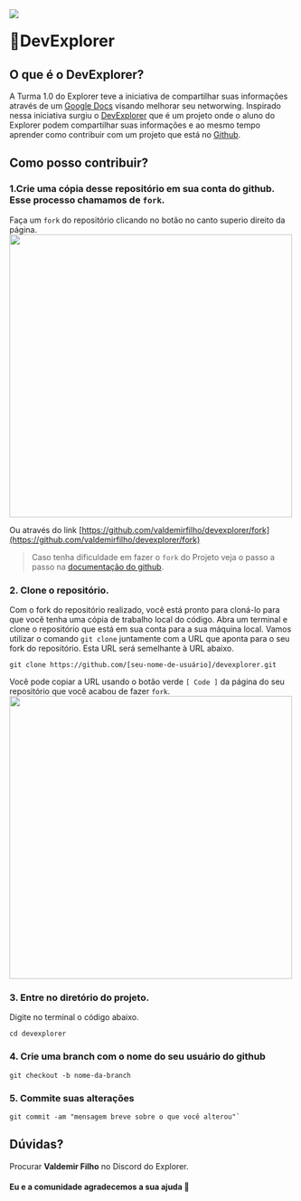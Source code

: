 <!-- ![banner](https://github.githubassets.com/images/modules/memexes/projects-beta-banner-dark.png) -->
<img src="https://github.githubassets.com/images/modules/memexes/projects-beta-banner-dark.png" style="position: absolute;">

# 🚀DevExplorer

## O que é o DevExplorer?
A Turma 1.0 do Explorer teve a iniciativa de compartilhar suas informações através de um [Google Docs](https://docs.google.com/spreadsheets/d/1SsZ9JL6ADQQ2vDfT-bXqo21PH87N_HjzKIoEeaZL-Rc/edit#gid=0) visando melhorar seu networwing.
Inspirado nessa iniciativa surgiu o [DevExplorer](#) que é um projeto onde o aluno do Explorer podem compartilhar suas informações e ao mesmo tempo aprender como contribuir com um projeto que está no [Github](https://github.com).

## Como posso contribuir?
### 1.Crie uma cópia desse repositório em sua conta do github. Esse processo chamamos de `fork`. 
Faça um `fork` do repositório clicando no botão no canto superio direito da página.
<img src="https://docs.github.com/assets/cb-23088/images/help/repository/fork_button.png" width="500px">

Ou através do link [https://github.com/valdemirfilho/devexplorer/fork](https://github.com/valdemirfilho/devexplorer/fork)

> Caso tenha dificuldade em fazer o `fork` do Projeto veja o passo a passo na [documentação do github](https://docs.github.com/pt/get-started/quickstart/fork-a-repo).

### 2. Clone o repositório.
Com o fork do repositório realizado, você está pronto para cloná-lo para que você tenha uma cópia de trabalho local do código.
Abra um terminal e clone o repositório que está em sua conta para a sua máquina local.
Vamos utilizar o comando `git clone` juntamente com a URL que aponta para o seu fork do repositório.
Esta URL será semelhante à URL abaixo.
```
git clone https://github.com/[seu-nome-de-usuário]/devexplorer.git
```

Você pode copiar a URL usando o botão verde `[ Code ]` da página do seu repositório que você acabou de fazer `fork`.
<img src="https://assets.digitalocean.com/articles/eng_python/PullRequest/GitHubClipboardWide.png" width="500px">

### 3. Entre no diretório do projeto.
Digite no terminal o código abaixo.
 ```
 cd devexplorer
 ````
 
### 4. Crie uma branch com o nome do seu usuário do github 
```
git checkout -b nome-da-branch
```

### 5. Commite suas alterações 
```
git commit -am "mensagem breve sobre o que você alterou"`
```

## Dúvidas?
Procurar **Valdemir Filho** no Discord do Explorer.

#### Eu e a comunidade agradecemos a sua ajuda 💜

